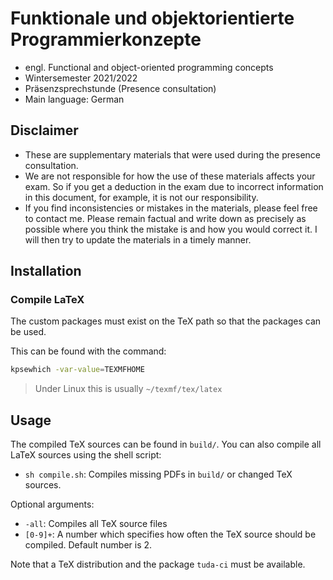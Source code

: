# Funktionale und objektorientierte Programmierkonzepte

- engl. Functional and object-oriented programming concepts
- Wintersemester 2021/2022
- Präsenzsprechstunde (Presence consultation)
- Main language: German

## Disclaimer

- These are supplementary materials that were used during the presence consultation.
- We are not responsible for how the use of these materials affects your exam. So if you get a
  deduction in the exam due to incorrect information in this document, for example, it is not our
  responsibility.
- If you find inconsistencies or mistakes in the materials, please feel free to contact me. Please
  remain factual and write down as precisely as possible where you think the mistake is and how you
  would correct it. I will then try to update the materials in a timely manner.

## Installation

### Compile LaTeX

The custom packages must exist on the TeX path so that the packages can be used.

This can be found with the command:

```sh
kpsewhich -var-value=TEXMFHOME
```

> Under Linux this is usually `~/texmf/tex/latex`

## Usage

The compiled TeX sources can be found in `build/`. You can also compile all LaTeX sources using the
shell script:

- `sh compile.sh`: Compiles missing PDFs in `build/` or changed TeX sources.

Optional arguments:

- `-all`: Compiles all TeX source files
- `[0-9]+`: A number which specifies how often the TeX source should be compiled. Default number is
    2.

Note that a TeX distribution and the package `tuda-ci` must be available.
